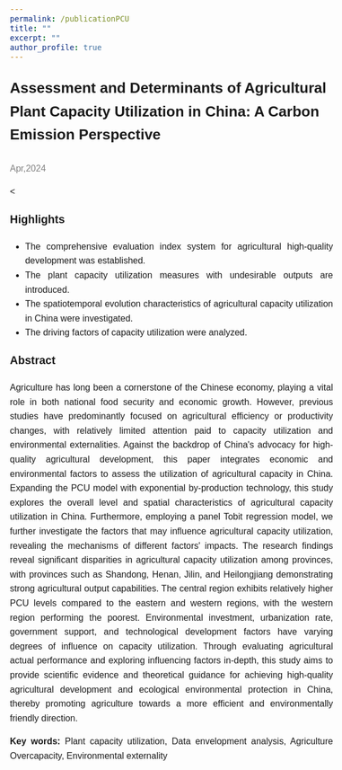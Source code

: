 ```yaml
---
permalink: /publicationPCU
title: ""
excerpt: ""
author_profile: true
---
```


<html>
<head>
    <style>
        body {
            font-family: 'Arial', sans-serif;
            font-size: 16px;
            line-height: 1.6;
            text-align: justify;
        }
        .title {
            font-size: 26px;
            text-align: left;
            font-weight: bold;   
        }
        .highlight {
            font-size: 20px;
        }
    </style>
</head>
<body>
    <p class="title">Assessment and Determinants of Agricultural Plant Capacity Utilization in China: A Carbon Emission Perspective</p>
    <p><span style="color: grey;">Apr,2024</span></p>
    <<!-- <div align="center">
      <img src='images/highQ.png' alt="sym" width="60%">
    </div> -->
    <p class="highlight"><strong>Highlights</strong></p>
    <ul>
        <li>The comprehensive evaluation index system for agricultural high-quality development was established.</li>
        <li>The plant capacity utilization measures with undesirable outputs are introduced.</li>
        <li>The spatiotemporal evolution characteristics of agricultural capacity utilization in China were investigated.</li>
        <li>The driving factors of capacity utilization were analyzed.</li>
    </ul>
    <p class="highlight"><strong>Abstract</strong></p>
    <p>
        Agriculture has long been a cornerstone of the Chinese economy, playing a vital role in both national food security and economic growth. However, previous studies have predominantly focused on agricultural efficiency or productivity changes, with relatively limited attention paid to capacity utilization and environmental externalities. Against the backdrop of China's advocacy for high-quality agricultural development, this paper integrates economic and environmental factors to assess the utilization of agricultural capacity in China. Expanding the PCU model with exponential by-production technology, this study explores the overall level and spatial characteristics of agricultural capacity utilization in China. Furthermore, employing a panel Tobit regression model, we further investigate the factors that may influence agricultural capacity utilization, revealing the mechanisms of different factors' impacts. The research findings reveal significant disparities in agricultural capacity utilization among provinces, with provinces such as Shandong, Henan, Jilin, and Heilongjiang demonstrating strong agricultural output capabilities. The central region exhibits relatively higher PCU levels compared to the eastern and western regions, with the western region performing the poorest. Environmental investment, urbanization rate, government support, and technological development factors have varying degrees of influence on capacity utilization. Through evaluating agricultural actual performance and exploring influencing factors in-depth, this study aims to provide scientific evidence and theoretical guidance for achieving high-quality agricultural development and ecological environmental protection in China, thereby promoting agriculture towards a more efficient and environmentally friendly direction.
    </p>
    <p><strong>Key words:</strong> Plant capacity utilization, Data envelopment analysis, Agriculture Overcapacity, Environmental externality</p>
</body>
</html>
